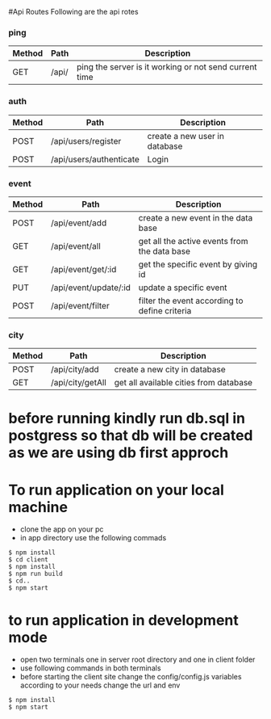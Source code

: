 #Api Routes
Following are the api rotes

### ping

| Method | Path  | Description                                            |
| ------ | ----- | ------------------------------------------------------ |
| GET    | /api/ | ping the server is it working or not send current time |

### auth

| Method | Path                    | Description                   |
| ------ | ----------------------- | ----------------------------- |
| POST   | /api/users/register     | create a new user in database |
| POST   | /api/users/authenticate | Login                         |

### event

| Method | Path                  | Description                                   |
| ------ | --------------------- | --------------------------------------------- |
| POST   | /api/event/add        | create a new event in the data base           |
| GET    | /api/event/all        | get all the active events from the data base  |
| GET    | /api/event/get/:id    | get the specific event by giving id           |
| PUT    | /api/event/update/:id | update a specific event                       |
| POST   | /api/event/filter     | filter the event according to define criteria |

### city

| Method | Path             | Description                            |
| ------ | ---------------- | -------------------------------------- |
| POST   | /api/city/add    | create a new city in database          |
| GET    | /api/city/getAll | get all available cities from database |

# before running kindly run db.sql in postgress so that db will be created as we are using db first approch

# To run application on your local machine

- clone the app on your pc
- in app directory use the following commads

```
$ npm install
$ cd client
$ npm install
$ npm run build
$ cd..
$ npm start

```

# to run application in development mode

- open two terminals one in server root directory and one in client folder
- use following commands in both terminals
- before starting the client site change the config/config.js variables according to your needs change the url and env

```
$ npm install
$ npm start

```
